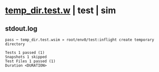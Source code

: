 # [temp_dir.test.w](../../../../../../examples/tests/sdk_tests/fs/temp_dir.test.w) | test | sim

## stdout.log
```log
pass ─ temp_dir.test.wsim » root/env0/test:inflight create temporary directory

Tests 1 passed (1)
Snapshots 1 skipped
Test Files 1 passed (1)
Duration <DURATION>
```

